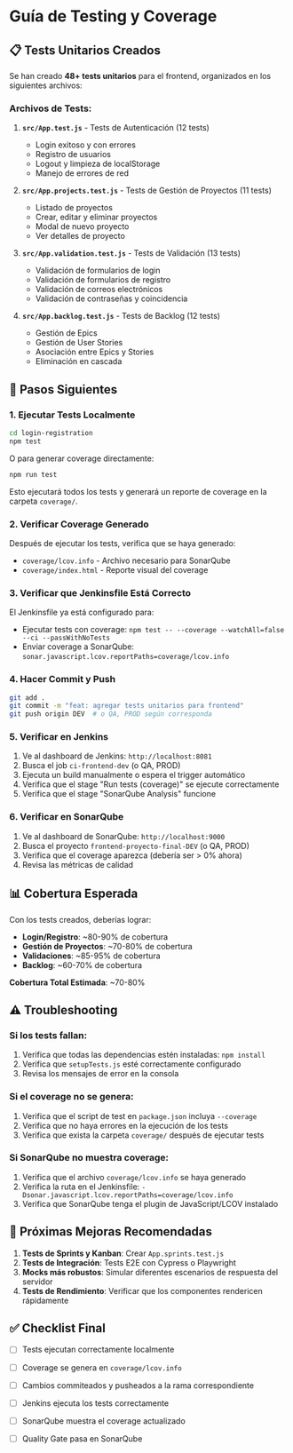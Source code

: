 # Guía de Testing y Coverage

## 📋 Tests Unitarios Creados

Se han creado **48+ tests unitarios** para el frontend, organizados en los siguientes archivos:

### Archivos de Tests:
1. **`src/App.test.js`** - Tests de Autenticación (12 tests)
   - Login exitoso y con errores
   - Registro de usuarios
   - Logout y limpieza de localStorage
   - Manejo de errores de red

2. **`src/App.projects.test.js`** - Tests de Gestión de Proyectos (11 tests)
   - Listado de proyectos
   - Crear, editar y eliminar proyectos
   - Modal de nuevo proyecto
   - Ver detalles de proyecto

3. **`src/App.validation.test.js`** - Tests de Validación (13 tests)
   - Validación de formularios de login
   - Validación de formularios de registro
   - Validación de correos electrónicos
   - Validación de contraseñas y coincidencia

4. **`src/App.backlog.test.js`** - Tests de Backlog (12 tests)
   - Gestión de Epics
   - Gestión de User Stories
   - Asociación entre Epics y Stories
   - Eliminación en cascada

## 🚀 Pasos Siguientes

### 1. Ejecutar Tests Localmente

```bash
cd login-registration
npm test
```

O para generar coverage directamente:

```bash
npm run test
```

Esto ejecutará todos los tests y generará un reporte de coverage en la carpeta `coverage/`.

### 2. Verificar Coverage Generado

Después de ejecutar los tests, verifica que se haya generado:
- `coverage/lcov.info` - Archivo necesario para SonarQube
- `coverage/index.html` - Reporte visual del coverage

### 3. Verificar que Jenkinsfile Está Correcto

El Jenkinsfile ya está configurado para:
- Ejecutar tests con coverage: `npm test -- --coverage --watchAll=false --ci --passWithNoTests`
- Enviar coverage a SonarQube: `sonar.javascript.lcov.reportPaths=coverage/lcov.info`

### 4. Hacer Commit y Push

```bash
git add .
git commit -m "feat: agregar tests unitarios para frontend"
git push origin DEV  # o QA, PROD según corresponda
```

### 5. Verificar en Jenkins

1. Ve al dashboard de Jenkins: `http://localhost:8081`
2. Busca el job `ci-frontend-dev` (o QA, PROD)
3. Ejecuta un build manualmente o espera el trigger automático
4. Verifica que el stage "Run tests (coverage)" se ejecute correctamente
5. Verifica que el stage "SonarQube Analysis" funcione

### 6. Verificar en SonarQube

1. Ve al dashboard de SonarQube: `http://localhost:9000`
2. Busca el proyecto `frontend-proyecto-final-DEV` (o QA, PROD)
3. Verifica que el coverage aparezca (debería ser > 0% ahora)
4. Revisa las métricas de calidad

## 📊 Cobertura Esperada

Con los tests creados, deberías lograr:
- **Login/Registro**: ~80-90% de cobertura
- **Gestión de Proyectos**: ~70-80% de cobertura
- **Validaciones**: ~85-95% de cobertura
- **Backlog**: ~60-70% de cobertura

**Cobertura Total Estimada**: ~70-80%

## ⚠️ Troubleshooting

### Si los tests fallan:
1. Verifica que todas las dependencias estén instaladas: `npm install`
2. Verifica que `setupTests.js` esté correctamente configurado
3. Revisa los mensajes de error en la consola

### Si el coverage no se genera:
1. Verifica que el script de test en `package.json` incluya `--coverage`
2. Verifica que no haya errores en la ejecución de los tests
3. Verifica que exista la carpeta `coverage/` después de ejecutar tests

### Si SonarQube no muestra coverage:
1. Verifica que el archivo `coverage/lcov.info` se haya generado
2. Verifica la ruta en el Jenkinsfile: `-Dsonar.javascript.lcov.reportPaths=coverage/lcov.info`
3. Verifica que SonarQube tenga el plugin de JavaScript/LCOV instalado

## 📝 Próximas Mejoras Recomendadas

1. **Tests de Sprints y Kanban**: Crear `App.sprints.test.js`
2. **Tests de Integración**: Tests E2E con Cypress o Playwright
3. **Mocks más robustos**: Simular diferentes escenarios de respuesta del servidor
4. **Tests de Rendimiento**: Verificar que los componentes rendericen rápidamente

## ✅ Checklist Final

- [ ] Tests ejecutan correctamente localmente
- [ ] Coverage se genera en `coverage/lcov.info`
- [ ] Cambios commiteados y pusheados a la rama correspondiente
- [ ] Jenkins ejecuta los tests correctamente
- [ ] SonarQube muestra el coverage actualizado
- [ ] Quality Gate pasa en SonarQube

